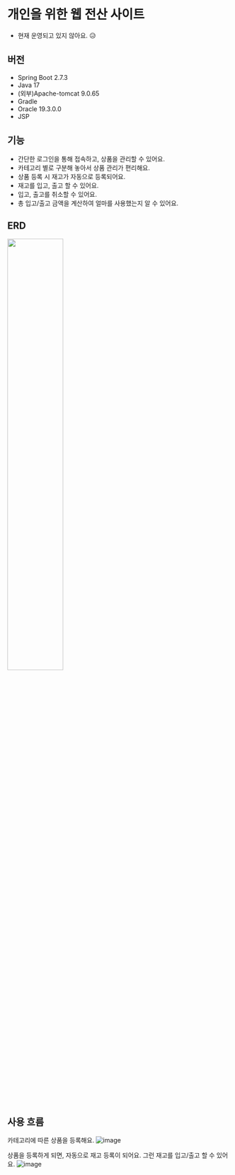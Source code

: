 
# 개인을 위한 웹 전산 사이트
- 현재 운영되고 있지 않아요. :disappointed_relieved:
  
## 버전 
- Spring Boot 2.7.3
- Java 17
- (외부)Apache-tomcat 9.0.65
- Gradle
- Oracle 19.3.0.0
- JSP

## 기능
- 간단한 로그인을 통해 접속하고, 상품을 관리할 수 있어요.
- 카테고리 별로 구분해 놓아서 상품 관리가 편리해요.
- 상품 등록 시 재고가 자동으로 등록되어요.
- 재고를 입고, 출고 할 수 있어요.
- 입고, 출고를 취소할 수 있어요.
- 총 입고/출고 금액을 계산하여 얼마를 사용했는지 알 수 있어요.

## ERD
<img src="https://github.com/user-attachments/assets/c0299afa-0afa-4b33-9d92-eb51e8d5c809" width="50%" height="50%"/>

## 사용 흐름
카테고리에 따른 상품을 등록해요.
![image](https://github.com/user-attachments/assets/97313e36-663c-47b5-a338-69ec6c441a7b)

상품을 등록하게 되면, 자동으로 재고 등록이 되어요. 그런 재고를 입고/출고 할 수 있어요.
![image](https://github.com/user-attachments/assets/50272873-f2d7-42bc-aab8-06c896ec324c)





